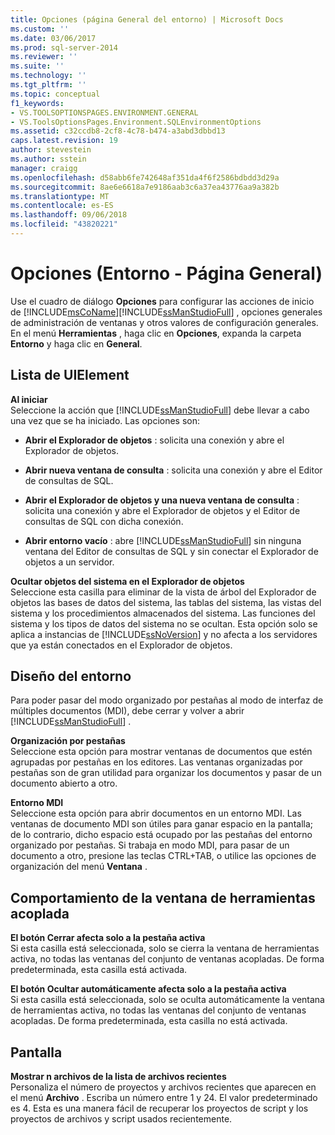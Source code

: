 ```yaml
---
title: Opciones (página General del entorno) | Microsoft Docs
ms.custom: ''
ms.date: 03/06/2017
ms.prod: sql-server-2014
ms.reviewer: ''
ms.suite: ''
ms.technology: ''
ms.tgt_pltfrm: ''
ms.topic: conceptual
f1_keywords:
- VS.TOOLSOPTIONSPAGES.ENVIRONMENT.GENERAL
- VS.ToolsOptionsPages.Environment.SQLEnvironmentOptions
ms.assetid: c32ccdb8-2cf8-4c78-b474-a3abd3dbbd13
caps.latest.revision: 19
author: stevestein
ms.author: sstein
manager: craigg
ms.openlocfilehash: d58abb6fe742648af351da4f6f2586bdbdd3d29a
ms.sourcegitcommit: 8ae6e6618a7e9186aab3c6a37ea43776aa9a382b
ms.translationtype: MT
ms.contentlocale: es-ES
ms.lasthandoff: 09/06/2018
ms.locfileid: "43820221"
---
```

# <a name="options-environment-general-page"></a>Opciones (Entorno - Página General)
  Use el cuadro de diálogo **Opciones** para configurar las acciones de inicio de [!INCLUDE[msCoName](../../includes/msconame-md.md)][!INCLUDE[ssManStudioFull](../../includes/ssmanstudiofull-md.md)] , opciones generales de administración de ventanas y otros valores de configuración generales. En el menú **Herramientas** , haga clic en **Opciones**, expanda la carpeta **Entorno** y haga clic en **General**.  
  
## <a name="uielement-list"></a>Lista de UIElement  
 **Al iniciar**  
 Seleccione la acción que [!INCLUDE[ssManStudioFull](../../includes/ssmanstudiofull-md.md)] debe llevar a cabo una vez que se ha iniciado. Las opciones son:  
  
-   **Abrir el Explorador de objetos** : solicita una conexión y abre el Explorador de objetos.  
  
-   **Abrir nueva ventana de consulta** : solicita una conexión y abre el Editor de consultas de SQL.  
  
-   **Abrir el Explorador de objetos y una nueva ventana de consulta** : solicita una conexión y abre el Explorador de objetos y el Editor de consultas de SQL con dicha conexión.  
  
-   **Abrir entorno vacío** : abre [!INCLUDE[ssManStudioFull](../../includes/ssmanstudiofull-md.md)] sin ninguna ventana del Editor de consultas de SQL y sin conectar el Explorador de objetos a un servidor.  
  
 **Ocultar objetos del sistema en el Explorador de objetos**  
 Seleccione esta casilla para eliminar de la vista de árbol del Explorador de objetos las bases de datos del sistema, las tablas del sistema, las vistas del sistema y los procedimientos almacenados del sistema. Las funciones del sistema y los tipos de datos del sistema no se ocultan. Esta opción solo se aplica a instancias de [!INCLUDE[ssNoVersion](../../includes/ssnoversion-md.md)] y no afecta a los servidores que ya están conectados en el Explorador de objetos.  
  
## <a name="environment-layout"></a>Diseño del entorno  
 Para poder pasar del modo organizado por pestañas al modo de interfaz de múltiples documentos (MDI), debe cerrar y volver a abrir [!INCLUDE[ssManStudioFull](../../includes/ssmanstudiofull-md.md)] .  
  
 **Organización por pestañas**  
 Seleccione esta opción para mostrar ventanas de documentos que estén agrupadas por pestañas en los editores. Las ventanas organizadas por pestañas son de gran utilidad para organizar los documentos y pasar de un documento abierto a otro.  
  
 **Entorno MDI**  
 Seleccione esta opción para abrir documentos en un entorno MDI. Las ventanas de documento MDI son útiles para ganar espacio en la pantalla; de lo contrario, dicho espacio está ocupado por las pestañas del entorno organizado por pestañas. Si trabaja en modo MDI, para pasar de un documento a otro, presione las teclas CTRL+TAB, o utilice las opciones de organización del menú **Ventana** .  
  
## <a name="docked-tool-window-behavior"></a>Comportamiento de la ventana de herramientas acoplada  
 **El botón Cerrar afecta solo a la pestaña activa**  
 Si esta casilla está seleccionada, solo se cierra la ventana de herramientas activa, no todas las ventanas del conjunto de ventanas acopladas. De forma predeterminada, esta casilla está activada.  
  
 **El botón Ocultar automáticamente afecta solo a la pestaña activa**  
 Si esta casilla está seleccionada, solo se oculta automáticamente la ventana de herramientas activa, no todas las ventanas del conjunto de ventanas acopladas. De forma predeterminada, esta casilla no está activada.  
  
## <a name="display"></a>Pantalla  
 **Mostrar n archivos de la lista de archivos recientes**  
 Personaliza el número de proyectos y archivos recientes que aparecen en el menú **Archivo** . Escriba un número entre 1 y 24. El valor predeterminado es 4. Esta es una manera fácil de recuperar los proyectos de script y los proyectos de archivos y script usados recientemente.  
  
  
